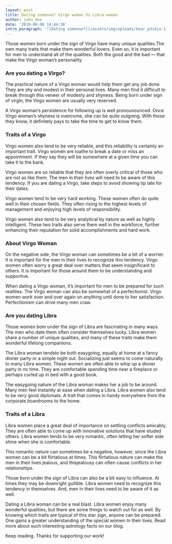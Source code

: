 ```yaml
---
layout: post
title: Dating someone? Virgo woman Vs Libra woman
author: john_doe
date: '2019-08-08 14:44:36'
intro_paragraph: '![Dating someone?](/assets/img/uploads/hear_p3i4ju-1-.jpg)'
---
```

Those women born under the sign of Virgo have many unique qualities.The own many traits that make them wonderful lovers. Even so, it is important for men to understand all of the qualities. Both the good and the bad — that make the Virgo woman’s personality.

### Are you dating a Virgo?

The practical nature of a Virgo woman would help them get any job done. They are shy and modest in their personal lives. Many men find it difficult to break through this veneer of modesty and shyness. Being born under sign of virgin, the Virgo women are usually very reserved.

A Virgo woman’s persistence for following up is well pronounounced. Once Virgo woman’s shyness is overcome, she can be quite outgoing. With those they know, it definitely pays to take the time to get to know them.

### Traits of a Virgo

Virgo women also tend to be very reliable, and this reliability is certainly an important trait. Virgo women are loathe to break a date or miss an appointment. If they say they will be somewhere at a given time you can take it to the bank.

Virgo women are so reliable that they are often overly critical of those who are not as like them. The men in their lives will need to be aware of this tendency. If you are dating a Virgo, take steps to avoid showing tip late for their dates.

Virgo women tend to be very hard working. These women often do quite well in their chosen fields. They often rising to the highest levels of management and enjoying high levels of responsibility.

Virgo women also tend to be very analytical by nature as well as highly intelligent. These two traits also serve them well in the workforce, further enhancing their reputation for solid accomplishments and hard work.

### About Virgo Woman

On the negative side, the Virgo woman can sometimes be a bit of a worrier. It is important for the men in their lives to recognize this tendency. Virgo women often worry a great deal over matters that seem insignificant to others. It is important for those around them to be understanding and supportive.

When dating a Virgo woman, it’s important for men to be prepared for such realities. The Virgo woman can also be somewhat of a perfectionist. Virgo women work over and over again on anything until done to her satisfaction. Perfectionism can drive many men craw.

### Are you dating Libra

Those women bom under the sign of Libra are fascinating in many ways. The men who date them often consider themselves lucky. Libra women share a number of unique qualities, and many of these traits make them wonderful lifelong companions.

The Libra woman tendsto be both easygoing, equally at home at a fancy dinner party or a simple night out. Socializing just seems to come naturally to many Libra women. These women are often able to whip up a dinner party in no time. They are comfortable spending time near a fireplace or perhaps curled up in bed with a good book.

The easygoing nature of the Libra woman makes her a job to be around. Many men feel instantly at ease when dating a Libra. Libra women also tend to be very good diplomats. A trait that comes in handy everywhere from the corporate boardrooms to the home.

### Traits of a Libra

Libra women place a great deal of importance on settling conflicts amicably. They are often able to come up with innovative solutions that have eluded others. Libra women tends to be very romantic, often letting her softer side shine when she is comfortable.

This romantic nature can sometimes be a negative, however, since the Libra woman can be a bit flirtatious at times. This flirtatious nature can make the men in their lives jealous, and thisjealousy can often cause conflicts in her relationships.

Those born under the sign of Libra can also be a bit easy to influence. At times they may be downright gullible. Libra women need to recognize this tendency in themselves. And, men in their lives need to be aware of it as well.

Dating a Libra woman can be a real blast. Libra women enjoy many wonderful qualities, but there are some things to watch out for as well. By knowing which traits are typical of this star sign, anyone can be prepared. One gains a greater understanding of the special women In their lives. Read more about such interesting astrology facts on our blog.

Keep reading. Thanks for supporting our work!
